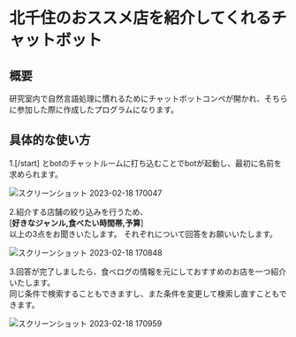 # 北千住のおススメ店を紹介してくれるチャットボット
## 概要
研究室内で自然言語処理に慣れるためにチャットボットコンペが開かれ、そちらに参加した際に作成したプログラムになります。

## 具体的な使い方
1.[/start] とbotのチャットルームに打ち込むことでbotが起動し、最初に名前を求められます。  
  
![スクリーンショット 2023-02-18 170047](https://user-images.githubusercontent.com/69377531/219849102-2b05c5fc-919e-48a3-9c9f-e28dd58a241a.png)  
  
2.紹介する店舗の絞り込みを行うため、  
[**好きなジャンル,食べたい時間帯,予算**]  
以上の3点をお聞きいたします。
それぞれについて回答をお願いいたします。  
  
![スクリーンショット 2023-02-18 170848](https://user-images.githubusercontent.com/69377531/219850003-739dd259-0125-4380-a717-f273fec39da4.png)  

  
3.回答が完了しましたら、食べログの情報を元にしておすすめのお店を一つ紹介いたします。  
同じ条件で検索することもできますし、また条件を変更して検索し直すこともできます。  
  
![スクリーンショット 2023-02-18 170959](https://user-images.githubusercontent.com/69377531/219850007-af101c31-0ce9-4f8a-87f0-4af19e21a038.png)
